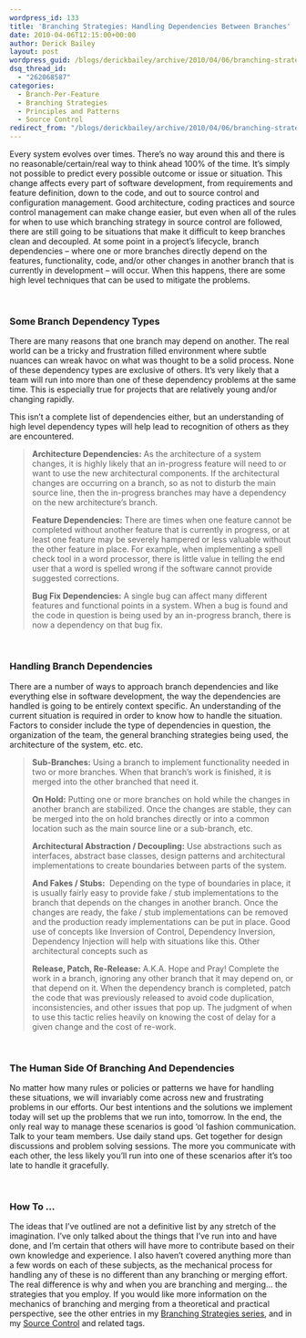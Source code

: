 ```yaml
---
wordpress_id: 133
title: 'Branching Strategies: Handling Dependencies Between Branches'
date: 2010-04-06T12:15:00+00:00
author: Derick Bailey
layout: post
wordpress_guid: /blogs/derickbailey/archive/2010/04/06/branching-strategies-handling-dependencies-between-branches.aspx
dsq_thread_id:
  - "262068587"
categories:
  - Branch-Per-Feature
  - Branching Strategies
  - Principles and Patterns
  - Source Control
redirect_from: "/blogs/derickbailey/archive/2010/04/06/branching-strategies-handling-dependencies-between-branches.aspx/"
---
```

Every system evolves over times. There’s no way around this and there is no reasonable/certain/real way to think ahead 100% of the time. It’s simply not possible to predict every possible outcome or issue or situation. This change affects every part of software development, from requirements and feature definition, down to the code, and out to source control and configuration management. Good architecture, coding practices and source control management can make change easier, but even when all of the rules for when to use which branching strategy in source control are followed, there are still going to be situations that make it difficult to keep branches clean and decoupled. At some point in a project’s lifecycle, branch dependencies – where one or more branches directly depend on the features, functionality, code, and/or other changes in another branch that is currently in development – will occur. When this happens, there are some high level techniques that can be used to mitigate the problems.

&#160;

### Some Branch Dependency Types

There are many reasons that one branch may depend on another. The real world can be a tricky and frustration filled environment where subtle nuances can wreak havoc on what was thought to be a solid process. None of these dependency types are exclusive of others. It’s very likely that a team will run into more than one of these dependency problems at the same time. This is especially true for projects that are relatively young and/or changing rapidly. 

This isn’t a complete list of dependencies either, but an understanding of high level dependency types will help lead to recognition of others as they are encountered.

> **Architecture Dependencies:** As the architecture of a system changes, it is highly likely that an in-progress feature will need to or want to use the new architectural components. If the architectural changes are occurring on a branch, so as not to disturb the main source line, then the in-progress branches may have a dependency on the new architecture’s branch. 
> 
> **Feature Dependencies:** There are times when one feature cannot be completed without another feature that is currently in progress, or at least one feature may be severely hampered or less valuable without the other feature in place. For example, when implementing a spell check tool in a word processor, there is little value in telling the end user that a word is spelled wrong if the software cannot provide suggested corrections.
> 
> **Bug Fix Dependencies:** A single bug can affect many different features and functional points in a system. When a bug is found and the code in question is being used by an in-progress branch, there is now a dependency on that bug fix. 

&#160;

### Handling Branch Dependencies

There are a number of ways to approach branch dependencies and like everything else in software development, the way the dependencies are handled is going to be entirely context specific. An understanding of the current situation is required in order to know how to handle the situation. Factors to consider include the type of dependencies in question, the organization of the team, the general branching strategies being used, the architecture of the system, etc. etc.

> **Sub-Branches:** Using a branch to implement functionality needed in two or more branches. When that branch’s work is finished, it is merged into the other branched that need it.
> 
> **On Hold:** Putting one or more branches on hold while the changes in another branch are stabilized. Once the changes are stable, they can be merged into the on hold branches directly or into a common location such as the main source line or a sub-branch, etc. 
> 
> **Architectural Abstraction / Decoupling:** Use abstractions such as interfaces, abstract base classes, design patterns and architectural implementations to create boundaries between parts of the system.
> 
> **And Fakes / Stubs:**&#160; Depending on the type of boundaries in place, it is usually fairly easy to provide fake / stub implementations to the branch that depends on the changes in another branch. Once the changes are ready, the fake / stub implementations can be removed and the production ready implementations can be put in place. Good use of concepts like Inversion of Control, Dependency Inversion, Dependency Injection will help with situations like this. Other architectural concepts such as 
> 
> **Release, Patch, Re-Release:** A.K.A. Hope and Pray! Complete the work in a branch, ignoring any other branch that it may depend on, or that depend on it. When the dependency branch is completed, patch the code that was previously released to avoid code duplication, inconsistencies, and other issues that pop up. The judgment of when to use this tactic relies heavily on knowing the cost of delay for a given change and the cost of re-work. 

&#160;

### The Human Side Of Branching And Dependencies

No matter how many rules or policies or patterns we have for handling these situations, we will invariably come across new and frustrating problems in our efforts. Our best intentions and the solutions we implement today will set up the problems that we run into, tomorrow. In the end, the only real way to manage these scenarios is good ‘ol fashion communication. Talk to your team members. Use daily stand ups. Get together for design discussions and problem solving sessions. The more you communicate with each other, the less likely you’ll run into one of these scenarios after it’s too late to handle it gracefully.

&#160;

### How To …

The ideas that I’ve outlined are not a definitive list by any stretch of the imagination. I’ve only talked about the things that I’ve run into and have done, and I’m certain that others will have more to contribute based on their own knowledge and experience. I also haven’t covered anything more than a few words on each of these subjects, as the mechanical process for handling any of these is no different than any branching or merging effort. The real difference is why and when you are branching and merging&#8230; the strategies that you employ. If you would like more information on the mechanics of branching and merging from a theoretical and practical perspective, see the other entries in my [Branching Strategies series](http://www.lostechies.com/blogs/derickbailey/archive/2009/07/15/branch-per-feature-source-control-introduction.aspx), and in my [Source Control](http://www.lostechies.com/blogs/derickbailey/archive/tags/Source+Control/default.aspx) and related tags.